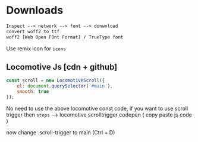 # Downloads

``` html
Inspect --> network --> font --> donwnload
convert woff2 to ttf
woff2 [Web Open FOnt Format] / TrueType font
```
Use remix icon for `icons`

## Locomotive Js [cdn + github]
```js
const scroll = new LocomotiveScroll({
    el: document.querySelector('#main'),
    smooth: true
});
```

No need to use the above locomotive const code, if you want to use scroll trigger then
`steps` --> locomotive scrolltrigger codepen ( copy paste js code )

now change .scroll-trigger to main (Ctrl + D)